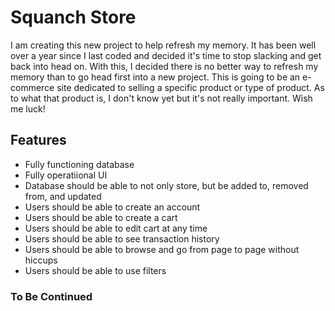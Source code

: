 # Squanch Store

I am creating this new project to help refresh my memory. It has been well over a year since I last coded and decided it's time to stop slacking and get back into head on. With this, I decided there is no better way to refresh my memory than to go head first into a new project. This is going to be an e-commerce site dedicated to selling a specific product or type of product. As to what that product is, I don't know yet but it's not really important. Wish me luck!

## Features
* Fully functioning database
* Fully operatiional UI
* Database should be able to not only store, but be added to, removed from, and updated
* Users should be able to create an account
* Users should be able to create a cart
* Users should be able to edit cart at any time
* Users should be able to see transaction history
* Users should be able to browse and go from page to page without hiccups
* Users should be able to use filters

### To Be Continued